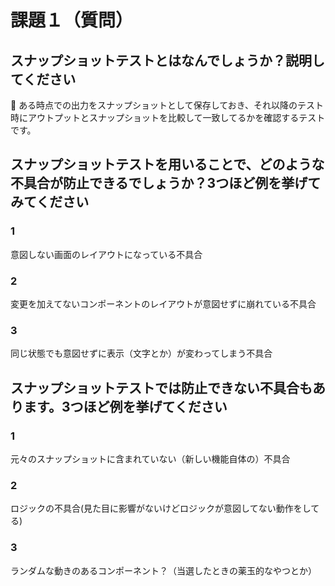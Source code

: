 # 課題１（質問）

## スナップショットテストとはなんでしょうか？説明してください

ある時点での出力をスナップショットとして保存しておき、それ以降のテスト時にアウトプットとスナップショットを比較して一致してるかを確認するテストです。


## スナップショットテストを用いることで、どのような不具合が防止できるでしょうか？3つほど例を挙げてみてください

### 1

意図しない画面のレイアウトになっている不具合

### 2

変更を加えてないコンポーネントのレイアウトが意図せずに崩れている不具合

### 3

同じ状態でも意図せずに表示（文字とか）が変わってしまう不具合

## スナップショットテストでは防止できない不具合もあります。3つほど例を挙げてください

### 1

元々のスナップショットに含まれていない（新しい機能自体の）不具合

### 2

ロジックの不具合(見た目に影響がないけどロジックが意図してない動作をしてる)

### 3

ランダムな動きのあるコンポーネント？（当選したときの薬玉的なやつとか）


